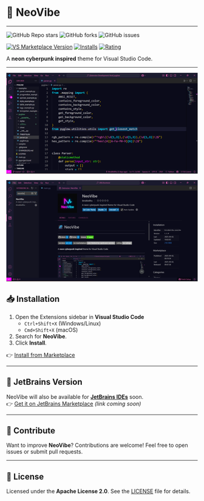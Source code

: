 # 🌌 NeoVibe

---

![GitHub Repo stars](https://img.shields.io/github/stars/BirukBelihu/neovibe?style=flat-square&logo=github)
![GitHub forks](https://img.shields.io/github/forks/BirukBelihu/neovibe?style=flat-square&logo=github)
![GitHub issues](https://img.shields.io/github/issues/BirukBelihu/neovibe?style=flat-square)

[![VS Marketplace Version](https://img.shields.io/visual-studio-marketplace/v/birukbelihu.neovibe?style=flat-square&logo=visual-studio-code)](https://marketplace.visualstudio.com/items?itemName=birukbelihu.neovibe)
[![Installs](https://img.shields.io/visual-studio-marketplace/i/birukbelihu.neovibe?style=flat-square)](https://marketplace.visualstudio.com/items?itemName=birukbelihu.neovibe)
[![Rating](https://img.shields.io/visual-studio-marketplace/r/birukbelihu.neovibe?style=flat-square)](https://marketplace.visualstudio.com/items?itemName=birukbelihu.neovibe)

A **neon cyberpunk inspired** theme for Visual Studio Code.

---

![NeoVibe Sample](https://github.com/birukbelihu/neovibe/raw/main/images/sample.png)

![NeoVibe Sample 2](https://github.com/birukbelihu/neovibe/raw/main/images/sample_2.png)

## 📥 Installation

1. Open the Extensions sidebar in **Visual Studio Code**  
   - `Ctrl+Shift+X` (Windows/Linux)  
   - `Cmd+Shift+X` (macOS)  
2. Search for **NeoVibe**.  
3. Click **Install**.  

👉 [Install from Marketplace](https://marketplace.visualstudio.com/items?itemName=birukbelihu.neovibe)

---

## 🧩 JetBrains Version

NeoVibe will also be available for [**JetBrains IDEs**](https://www.jetbrains.com/ides/) soon.  
👉 [Get it on JetBrains Marketplace](https://plugins.jetbrains.com/) _(link coming soon)_

---

## 🙌 Contribute

Want to improve **NeoVibe**? Contributions are welcome! Feel free to open issues or submit pull requests.

---

## 📄 License

Licensed under the **Apache License 2.0**. See the [LICENSE](https://github.com/birukbelihu/neovibe/blob/main/LICENSE) file for details.
